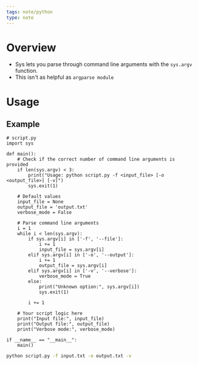 ```yaml
---
tags: note/python
type: note
---
```

# Overview
- Sys lets you parse through command line arguments with the `sys.argv` function. 
- This isn't as helpful as `argparse module`

# Usage
## Example
```python3
# script.py
import sys

def main():
    # Check if the correct number of command line arguments is provided
    if len(sys.argv) < 3:
        print("Usage: python script.py -f <input_file> [-o <output_file>] [-v]")
        sys.exit(1)

    # Default values
    input_file = None
    output_file = 'output.txt'
    verbose_mode = False

    # Parse command line arguments
    i = 1
    while i < len(sys.argv):
        if sys.argv[i] in ['-f', '--file']:
            i += 1
            input_file = sys.argv[i]
        elif sys.argv[i] in ['-o', '--output']:
            i += 1
            output_file = sys.argv[i]
        elif sys.argv[i] in ['-v', '--verbose']:
            verbose_mode = True
        else:
            print("Unknown option:", sys.argv[i])
            sys.exit(1)

        i += 1

    # Your script logic here
    print("Input file:", input_file)
    print("Output file:", output_file)
    print("Verbose mode:", verbose_mode)

if __name__ == "__main__":
    main()
```
```bash
python script.py -f input.txt -o output.txt -v
```